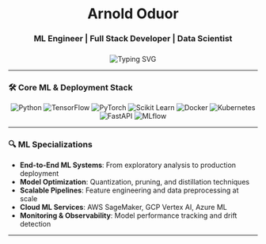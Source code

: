 <h1 align="center">Arnold Oduor</h1>
<h3 align="center">ML Engineer | Full Stack Developer | Data Scientist</h3>

###

<div align="center">
  <img src="https://readme-typing-svg.demolab.com?font=Fira+Code&pause=1000&color=22D3EE&center=true&vCenter=true&width=435&lines=Machine+Learning+Engineer;Model+Deployment+Specialist;Data+Pipelines+Architect;Full+Stack+Developer" alt="Typing SVG" />
</div>

---

### 🛠 Core ML & Deployment Stack

<div align="center">
  <img src="https://img.shields.io/badge/Python-3776AB?logo=python&logoColor=white" alt="Python" />
  <img src="https://img.shields.io/badge/TensorFlow-FF6F00?logo=tensorflow&logoColor=white" alt="TensorFlow" />
  <img src="https://img.shields.io/badge/PyTorch-EE4C2C?logo=pytorch&logoColor=white" alt="PyTorch" />
  <img src="https://img.shields.io/badge/Scikit Learn-F7931E?logo=scikitlearn&logoColor=white" alt="Scikit Learn" />
  <img src="https://img.shields.io/badge/Docker-2496ED?logo=docker&logoColor=white" alt="Docker" />
  <img src="https://img.shields.io/badge/Kubernetes-326CE5?logo=kubernetes&logoColor=white" alt="Kubernetes" />
  <img src="https://img.shields.io/badge/FastAPI-009688?logo=fastapi&logoColor=white" alt="FastAPI" />
  <img src="https://img.shields.io/badge/MLflow-0194E2?logo=mlflow&logoColor=white" alt="MLflow" />
</div>

---

### 🔍 ML Specializations

- **End-to-End ML Systems**: From exploratory analysis to production deployment
- **Model Optimization**: Quantization, pruning, and distillation techniques
- **Scalable Pipelines**: Feature engineering and data preprocessing at scale
- **Cloud ML Services**: AWS SageMaker, GCP Vertex AI, Azure ML
- **Monitoring & Observability**: Model performance tracking and drift detection

---
